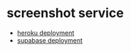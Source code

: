 

# screenshot service

- [heroku deployment](https://dashboard.heroku.com/apps/crvouga-screenshot-service)
- [supabase deployment](https://app.supabase.io/project/rcqvjrnexkyfcimdrnri)